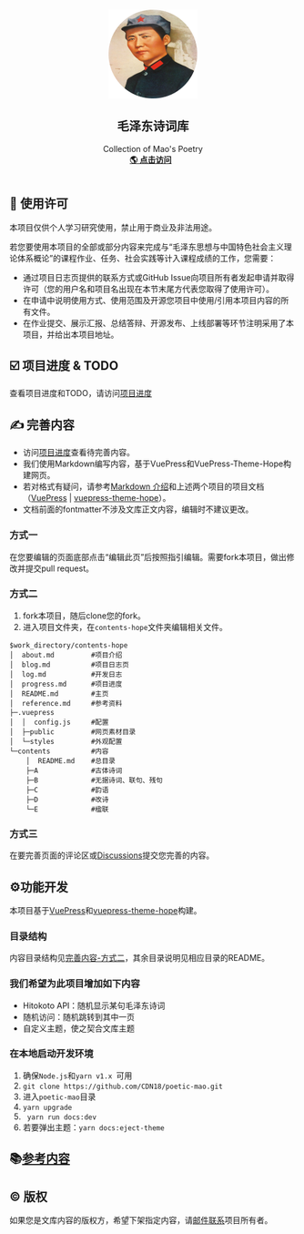 <br />

<p align="center">
  <a href="https://mao.codeword.info" target="blank">
    <img src="contents-hope/.vuepress/public/logo_round.png" alt="Logo" width="156" height="156">
  </a>
  <h2 align="center" style="font-weight: 600">毛泽东诗词库</h2>
  <p align="center">
    Collection of Mao's Poetry
    <br />
    <a href="https://mao.codeword.info" target="blank"><strong>🌎 点击访问</strong></a>&nbsp;&nbsp;
    <br />
    <br />
      <!--本文件之前的代码来源于YesPlayMusic的README-->
  </p>


## 📜 使用许可

本项目仅供个人学习研究使用，禁止用于商业及非法用途。

若您要使用本项目的全部或部分内容来完成与“毛泽东思想与中国特色社会主义理论体系概论”的课程作业、任务、社会实践等计入课程成绩的工作，您需要：

- 通过项目日志页提供的联系方式或GitHub Issue向项目所有者发起申请并取得许可（您的用户名和项目名出现在本节末尾方代表您取得了使用许可）。
- 在申请中说明使用方式、使用范围及开源您项目中使用/引用本项目内容的所有文件。
- 在作业提交、展示汇报、总结答辩、开源发布、上线部署等环节注明采用了本项目，并给出本项目地址。

## ☑️ 项目进度 & TODO

查看项目进度和TODO，请访问[项目进度](./contents-hope/progress.md)

## ✍ 完善内容

- 访问[项目进度](https://mao.codeword.info/progress/)查看待完善内容。
- 我们使用Markdown编写内容，基于VuePress和VuePress-Theme-Hope构建网页。
- 若对格式有疑问，请参考[Markdown 介绍](https://vuepress-theme-hope.github.io/zh/basic/markdown/)和上述两个项目的项目文档（[VuePress](https://v1.vuepress.vuejs.org/zh/guide/) | [vuepress-theme-hope](https://vuepress-theme-hope.github.io/zh/guide/)）。
- 文档前面的fontmatter不涉及文库正文内容，编辑时不建议更改。

### 方式一

在您要编辑的页面底部点击“编辑此页”后按照指引编辑。需要fork本项目，做出修改并提交pull request。

### 方式二

1. fork本项目，随后clone您的fork。
2. 进入项目文件夹，在`contents-hope`文件夹编辑相关文件。

```
$work_directory/contents-hope
│  about.md			#项目介绍
│  blog.md			#项目日志页
│  log.md			#开发日志
│  progress.md		#项目进度
│  README.md		#主页
│  reference.md		#参考资料
├─.vuepress
│  │  config.js		#配置
│  ├─public 		#网页素材目录
│  └─styles			#外观配置
└─contents			#内容
    │  README.md	#总目录
    ├─A				#古体诗词
    ├─B				#无据诗词、联句、残句
    ├─C				#韵语
    ├─D				#改诗
    └─E				#楹联
```

### 方式三

在要完善页面的评论区或[Discussions](https://github.com/CDN18/poetic-mao/discussions)提交您完善的内容。

## ⚙️功能开发

本项目基于[VuePress](https://v1.vuepress.vuejs.org/zh/guide/)和[vuepress-theme-hope](https://vuepress-theme-hope.github.io/zh/guide/)构建。

### 目录结构

内容目录结构见[完善内容-方式二](#方式二)，其余目录说明见相应目录的README。

### 我们希望为此项目增加如下内容

- Hitokoto API：随机显示某句毛泽东诗词
- 随机访问：随机跳转到其中一页
- 自定义主题，使之契合文库主题

### 在本地启动开发环境

1. 确保`Node.js`和`yarn v1.x `可用
2. `git clone https://github.com/CDN18/poetic-mao.git `
3. 进入`poetic-mao`目录
4. `yarn upgrade`
5. ` yarn run docs:dev`
6. 若要弹出主题：`yarn docs:eject-theme`

## 📚[参考内容](./contents-hope/reference.md)

## © 版权

如果您是文库内容的版权方，希望下架指定内容，请[邮件联系](mailto:cardinal@codeword.info)项目所有者。

